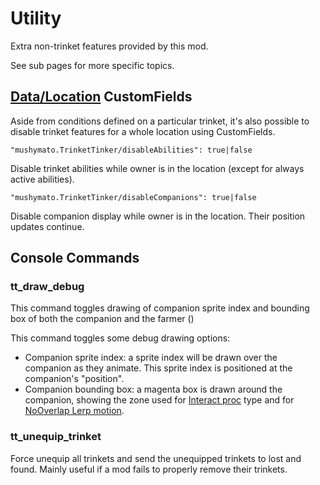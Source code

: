 # Utility

Extra non-trinket features provided by this mod.

See sub pages for more specific topics.

## [Data/Location](https://stardewvalleywiki.com/Modding:Location_data) CustomFields

Aside from conditions defined on a particular trinket, it's also possible to disable trinket features for a whole location using CustomFields.

```
"mushymato.TrinketTinker/disableAbilities": true|false
```
Disable trinket abilities while owner is in the location (except for always active abilities).

```
"mushymato.TrinketTinker/disableCompanions": true|false
```
Disable companion display while owner is in the location. Their position updates continue.

## Console Commands

### tt_draw_debug

This command toggles drawing of companion sprite index and bounding box of both the companion and the farmer ()

This command toggles some debug drawing options:
- Companion sprite index: a sprite index will be drawn over the companion as they animate. This sprite index is positioned at the companion's "position".
- Companion bounding box: a magenta box is drawn around the companion, showing the zone used for [Interact proc](004-Ability.md) type and for [NoOverlap Lerp motion](003.z.000-Lerp.md).

### tt_unequip_trinket

Force unequip all trinkets and send the unequipped trinkets to lost and found. Mainly useful if a mod fails to properly remove their trinkets.

